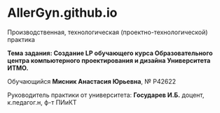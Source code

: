 # AllerGyn.github.io
Производственная, технологическая (проектно-технологической) практика


**Тема задания: Создание LP обучающего курса Образовательного центра компьютерного проектирования и дизайна Университета ИТМО.**

Обучающийся **Мисник Анастасия Юрьевна**, № P42622    


Руководитель практики от университета: **Государев И.Б.** доцент, к.педагог.н, ф-т ПИиКТ 

